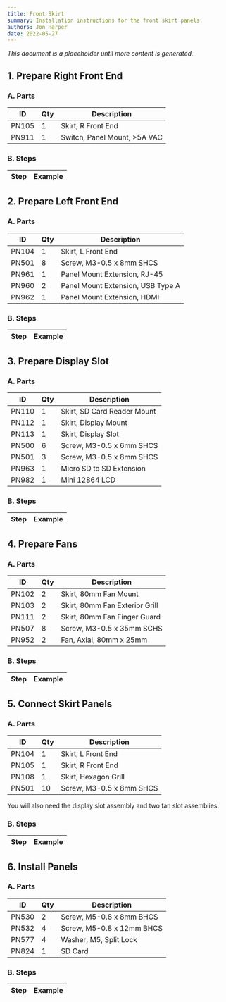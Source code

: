 ```yaml
---
title: Front Skirt
summary: Installation instructions for the front skirt panels.
authors: Jon Harper
date: 2022-05-27
---
```


*This document is a placeholder until more content is generated.*

## 1. Prepare Right Front End

### A. Parts

| ID    | Qty | Description                          |
|-------|-----|--------------------------------------|
| PN105 | 1   | Skirt, R Front End                   |
| PN911 | 1   | Switch, Panel Mount, >5A VAC         |

### B. Steps

| Step | Example |
|------|---------|

## 2. Prepare Left Front End

### A. Parts

| ID    | Qty | Description                          |
|-------|-----|--------------------------------------|
| PN104 | 1   | Skirt, L Front End                   |
| PN501 | 8   | Screw, M3-0.5 x 8mm SHCS             |
| PN961 | 1   | Panel Mount Extension, RJ-45         |
| PN960 | 2   | Panel Mount Extension, USB Type A    |
| PN962 | 1   | Panel Mount Extension, HDMI          |

### B. Steps

| Step | Example |
|------|---------|

## 3. Prepare Display Slot

### A. Parts

| ID    | Qty | Description                          |
|-------|-----|--------------------------------------|
| PN110 | 1   | Skirt, SD Card Reader Mount          |
| PN112 | 1   | Skirt, Display Mount                 |
| PN113 | 1   | Skirt, Display Slot                  |
| PN500 | 6   | Screw, M3-0.5 x 6mm SHCS             |
| PN501 | 3   | Screw, M3-0.5 x 8mm SHCS             |
| PN963 | 1   | Micro SD to SD Extension             |
| PN982 | 1   | Mini 12864 LCD                       |

### B. Steps

| Step | Example |
|------|---------|

## 4. Prepare Fans

### A. Parts

| ID    | Qty | Description                          |
|-------|-----|--------------------------------------|
| PN102 | 2   | Skirt, 80mm Fan Mount                |
| PN103 | 2   | Skirt, 80mm Fan Exterior Grill       |
| PN111 | 2   | Skirt, 80mm Fan Finger Guard         |
| PN507 | 8   | Screw, M3-0.5 x 35mm SCHS            |
| PN952 | 2   | Fan, Axial, 80mm x 25mm              |

### B. Steps

| Step | Example |
|------|---------|


## 5. Connect Skirt Panels

### A. Parts

| ID    | Qty | Description                          |
|-------|-----|--------------------------------------|
| PN104 | 1   | Skirt, L Front End                   |
| PN105 | 1   | Skirt, R Front End                   |
| PN108 | 1   | Skirt, Hexagon Grill                 |
| PN501 | 10  | Screw, M3-0.5 x 8mm SHCS             |

You will also need the display slot assembly and two fan slot assemblies.

### B. Steps

| Step | Example |
|------|---------|

## 6. Install Panels

### A. Parts

| ID    | Qty | Description                          |
|-------|-----|--------------------------------------|
| PN530 | 2   | Screw, M5-0.8 x 8mm BHCS             |
| PN532 | 4   | Screw, M5-0.8 x 12mm BHCS            |
| PN577 | 4   | Washer, M5, Split Lock               |
| PN824 | 1   | SD Card                              |

### B. Steps

| Step | Example |
|------|---------|

